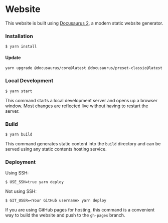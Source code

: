 # Website

This website is built using [Docusaurus 2](https://docusaurus.io/), a modern static website generator.

### Installation

```
$ yarn install
```

#### Update

```
yarn upgrade @docusaurus/core@latest @docusaurus/preset-classic@latest
```

### Local Development

```
$ yarn start
```

This command starts a local development server and opens up a browser window. Most changes are reflected live without having to restart the server.

### Build

```
$ yarn build
```

This command generates static content into the `build` directory and can be served using any static contents hosting service.

### Deployment

Using SSH:

```
$ USE_SSH=true yarn deploy
```

Not using SSH:

```
$ GIT_USER=<Your GitHub username> yarn deploy
```

If you are using GitHub pages for hosting, this command is a convenient way to build the website and push to the `gh-pages` branch.
